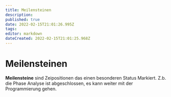 ```yaml
---
title: Meilensteinen
description: 
published: true
date: 2022-02-15T21:01:26.995Z
tags: 
editor: markdown
dateCreated: 2022-02-15T21:01:25.968Z
---
```


# Meilensteinen
**Meilensteine** sind Zeipositionen das einen besonderen Status Markiert. Z.b. die Phase Analyse ist abgeschlossen, es kann weiter mit der Programmierung gehen.

